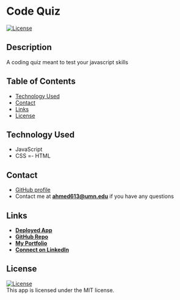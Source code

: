 # Code Quiz

 <a href=./LICENSE>![License](https://img.shields.io/badge/License%3A-MIT-green.svg)</a>  

## Description

A coding quiz meant to test your javascript skills


## Table of Contents
- [Technology Used](#technology-used)
- [Contact](#contact)
- [Links](#links)
- [License](#license)


## Technology Used
- JavaScript       
- CSS
=- HTML



## Contact
- [GitHub profile](https://github.com/azizahmed77/)
- Contact me at **ahmed613@umn.edu** if you have any questions

## Links
- **[Deployed App](https://azizahmed77.github.io/Code-Quiz/)**
- **[GitHub Repo](https://github.com/azizahmed77/Code-Quiz)**
- **[My Portfolio](https://azizahmed77.github.io/React-Portfolio/)**
- **[Connect on LinkedIn](https://www.linkedin.com/in/aziz-ahmed)**

## License  
<a href=./LICENSE>![License](https://img.shields.io/badge/License%3A-MIT-green.svg)</a>     
This app is licensed under the MIT license.



